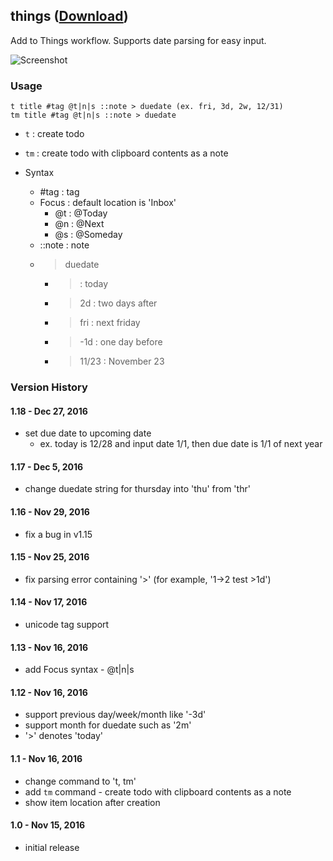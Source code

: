 ## things ([Download](https://raw.github.com/jmjeong/alfred-extension/master/things/things.alfredworkflow))

Add to Things workflow. Supports date parsing for easy input.

![Screenshot](https://raw.github.com/jmjeong/alfred-extension/master/things/screenshot.jpg)

###  Usage

```
t title #tag @t|n|s ::note > duedate (ex. fri, 3d, 2w, 12/31)
tm title #tag @t|n|s ::note > duedate 
```
- `t` : create todo
- `tm` : create todo with clipboard contents as a note

- Syntax
	- #tag : tag
	- Focus : default location is 'Inbox'
		- @t : @Today 
		- @n : @Next
		- @s : @Someday
	- ::note : note
	- > duedate
		- > : today
		- > 2d : two days after
		- > fri : next friday 
		- > -1d : one day before 
		- > 11/23 : November 23

### Version History 

#### 1.18 - Dec 27, 2016

- set due date to upcoming date 
	- ex. today is 12/28 and input date 1/1, then due date is 1/1 of next year

#### 1.17 - Dec 5, 2016

- change duedate string for thursday into 'thu' from 'thr'

#### 1.16 - Nov 29, 2016

- fix a bug in v1.15

#### 1.15 - Nov 25, 2016

- fix parsing error containing '>' (for example, '1->2 test >1d')


#### 1.14 - Nov 17, 2016

- unicode tag support

#### 1.13 - Nov 16, 2016

- add Focus syntax - @t|n|s

#### 1.12 - Nov 16, 2016

- support previous day/week/month like '-3d'
- support month for duedate such as '2m'
- '>' denotes 'today'

#### 1.1 - Nov 16, 2016

- change command to 't, tm'
- add `tm` command - create todo with clipboard contents as a note
- show item location after creation

#### 1.0 - Nov 15, 2016

- initial release
